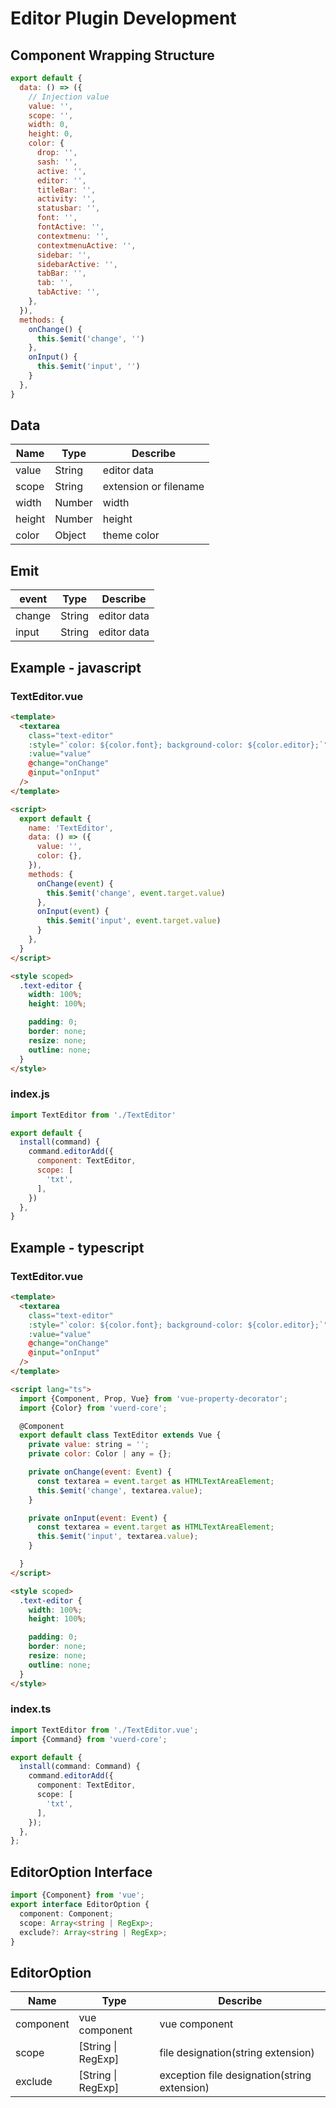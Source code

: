 # Editor Plugin Development

## Component Wrapping Structure
```javascript
export default {
  data: () => ({
    // Injection value
    value: '',
    scope: '',
    width: 0,
    height: 0,
    color: {
      drop: '',
      sash: '',
      active: '',
      editor: '',
      titleBar: '',
      activity: '',
      statusbar: '',
      font: '',
      fontActive: '',
      contextmenu: '',
      contextmenuActive: '',
      sidebar: '',
      sidebarActive: '',
      tabBar: '',
      tab: '',
      tabActive: '',
    },
  }),
  methods: {
    onChange() {
      this.$emit('change', '')
    },
    onInput() {
      this.$emit('input', '')
    }
  },
}
```

## Data
| Name | Type | Describe |
| --- | --- | --- |
| value | String | editor data |
| scope | String | extension or filename |
| width | Number | width |
| height | Number | height |
| color | Object | theme color |

## Emit
| event | Type | Describe |
| --- | --- | --- |
| change | String | editor data |
| input | String | editor data |


## Example - javascript
### TextEditor.vue
```html
<template>
  <textarea
    class="text-editor"
    :style="`color: ${color.font}; background-color: ${color.editor};`"
    :value="value"
    @change="onChange"
    @input="onInput"
  />
</template>

<script>
  export default {
    name: 'TextEditor',
    data: () => ({
      value: '',
      color: {},
    }),
    methods: {
      onChange(event) {
        this.$emit('change', event.target.value)
      },
      onInput(event) {
        this.$emit('input', event.target.value)
      }
    },
  }
</script>

<style scoped>
  .text-editor {
    width: 100%;
    height: 100%;

    padding: 0;
    border: none;
    resize: none;
    outline: none;
  }
</style>
```
### index.js
```javascript
import TextEditor from './TextEditor'

export default {
  install(command) {
    command.editorAdd({
      component: TextEditor,
      scope: [
        'txt',
      ],
    })
  },
}
```

## Example - typescript
### TextEditor.vue
```html
<template>
  <textarea
    class="text-editor"
    :style="`color: ${color.font}; background-color: ${color.editor};`"
    :value="value"
    @change="onChange"
    @input="onInput"
  />
</template>

<script lang="ts">
  import {Component, Prop, Vue} from 'vue-property-decorator';
  import {Color} from 'vuerd-core';

  @Component
  export default class TextEditor extends Vue {
    private value: string = '';
    private color: Color | any = {};

    private onChange(event: Event) {
      const textarea = event.target as HTMLTextAreaElement;
      this.$emit('change', textarea.value);
    }

    private onInput(event: Event) {
      const textarea = event.target as HTMLTextAreaElement;
      this.$emit('input', textarea.value);
    }

  }
</script>

<style scoped>
  .text-editor {
    width: 100%;
    height: 100%;

    padding: 0;
    border: none;
    resize: none;
    outline: none;
  }
</style>
```

### index.ts
```typescript
import TextEditor from './TextEditor.vue';
import {Command} from 'vuerd-core';

export default {
  install(command: Command) {
    command.editorAdd({
      component: TextEditor,
      scope: [
        'txt',
      ],
    });
  },
};
```

## EditorOption Interface
```typescript
import {Component} from 'vue';
export interface EditorOption {
  component: Component;
  scope: Array<string | RegExp>;
  exclude?: Array<string | RegExp>;
}
```

## EditorOption
| Name | Type | Describe |
| --- | --- | --- |
| component | vue component | vue component |
| scope | [String \| RegExp] | file designation(string extension) |
| exclude | [String \| RegExp] | exception file designation(string extension) |
